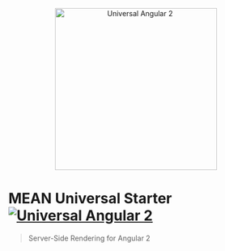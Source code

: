 <p align="center">  
    <img src="https://cloud.githubusercontent.com/assets/1016365/10639063/138338bc-7806-11e5-8057-d34c75f3cafc.png" alt="Universal Angular 2" height="320"/>  
</p>

# MEAN Universal Starter [![Universal Angular 2](https://img.shields.io/badge/universal-angular2-brightgreen.svg?style=flat)](https://github.com/angular/universal) 
> Server-Side Rendering for Angular 2  
